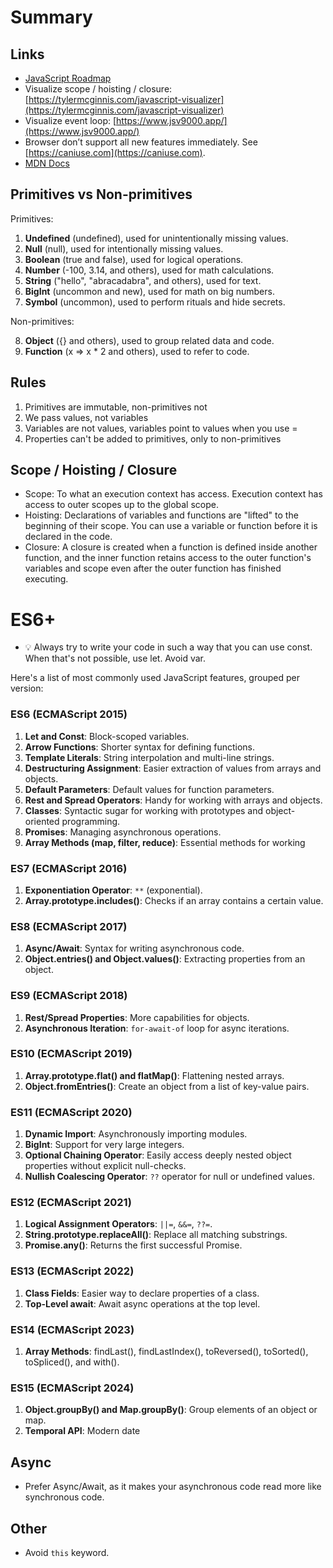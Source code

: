 # Summary

## Links

- [JavaScript Roadmap](https://roadmap.sh/javascript)
- Visualize scope / hoisting / closure: [https://tylermcginnis.com/javascript-visualizer](https://tylermcginnis.com/javascript-visualizer)
- Visualize event loop: [https://www.jsv9000.app/](https://www.jsv9000.app/)
- Browser don’t support all new features immediately. See [https://caniuse.com](https://caniuse.com).
- [MDN Docs](https://developer.mozilla.org/en-US/)

## Primitives vs Non-primitives

Primitives:

1. **Undefined** (undefined), used for unintentionally missing values.
2. **Null** (null), used for intentionally missing values.
3. **Boolean** (true and false), used for logical operations.
4. **Number** (-100, 3.14, and others), used for math calculations.
5. **String** ("hello", "abracadabra", and others), used for text.
6. **BigInt** (uncommon and new), used for math on big numbers.
7. **Symbol** (uncommon), used to perform rituals and hide secrets.

Non-primitives:

8. **Object** ({} and others), used to group related data and code.
9. **Function** (x => x \* 2 and others), used to refer to code.

## Rules

1. Primitives are immutable, non-primitives not
2. We pass values, not variables
3. Variables are not values, variables point to values when you use =
4. Properties can't be added to primitives, only to non-primitives

## Scope / Hoisting / Closure

- Scope: To what an execution context has access. Execution context has access to outer scopes up to the global scope.
- Hoisting: Declarations of variables and functions are "lifted" to the beginning of their scope. You can use a variable or function before it is declared in the code.
- Closure: A closure is created when a function is defined inside another function, and the inner function retains access to the outer function's variables and scope even after the outer function has finished executing.

# ES6+

- 💡 Always try to write your code in such a way that you can use const. When that's not possible, use let. Avoid var.

Here's a list of most commonly used JavaScript features, grouped per version:

### ES6 (ECMAScript 2015)

1. **Let and Const**: Block-scoped variables.
2. **Arrow Functions**: Shorter syntax for defining functions.
3. **Template Literals**: String interpolation and multi-line strings.
4. **Destructuring Assignment**: Easier extraction of values from arrays and objects.
5. **Default Parameters**: Default values for function parameters.
6. **Rest and Spread Operators**: Handy for working with arrays and objects.
7. **Classes**: Syntactic sugar for working with prototypes and object-oriented programming.
8. **Promises**: Managing asynchronous operations.
9. **Array Methods (map, filter, reduce)**: Essential methods for working

### ES7 (ECMAScript 2016)

1. **Exponentiation Operator**: `**` (exponential).
2. **Array.prototype.includes()**: Checks if an array contains a certain value.

### ES8 (ECMAScript 2017)

1. **Async/Await**: Syntax for writing asynchronous code.
2. **Object.entries() and Object.values()**: Extracting properties from an object.

### ES9 (ECMAScript 2018)

1. **Rest/Spread Properties**: More capabilities for objects.
2. **Asynchronous Iteration**: `for-await-of` loop for async iterations.

### ES10 (ECMAScript 2019)

1. **Array.prototype.flat() and flatMap()**: Flattening nested arrays.
2. **Object.fromEntries()**: Create an object from a list of key-value pairs.

### ES11 (ECMAScript 2020)

1. **Dynamic Import**: Asynchronously importing modules.
2. **BigInt**: Support for very large integers.
3. **Optional Chaining Operator**: Easily access deeply nested object properties without explicit null-checks.
4. **Nullish Coalescing Operator**: `??` operator for null or undefined values.

### ES12 (ECMAScript 2021)

1. **Logical Assignment Operators**: `||=`, `&&=`, `??=`.
2. **String.prototype.replaceAll()**: Replace all matching substrings.
3. **Promise.any()**: Returns the first successful Promise.

### ES13 (ECMAScript 2022)

1. **Class Fields**: Easier way to declare properties of a class.
2. **Top-Level await**: Await async operations at the top level.

### ES14 (ECMAScript 2023)

1. **Array Methods**: findLast(), findLastIndex(), toReversed(), toSorted(), toSpliced(), and with().

### ES15 (ECMAScript 2024)

1. **Object.groupBy() and Map.groupBy()**: Group elements of an object or map.
2. **Temporal API**: Modern date

## Async

- Prefer Async/Await, as it makes your asynchronous code read more like synchronous code.

## Other

- Avoid `this` keyword.
